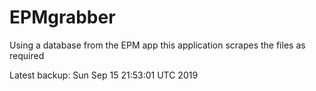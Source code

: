 # EPMgrabber
Using a database from the EPM app this application scrapes the files as required


Latest backup: Sun Sep 15 21:53:01 UTC 2019
